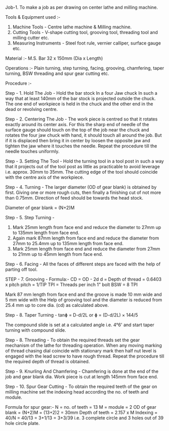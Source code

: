 Job-1. To make a job as per drawing on center lathe and milling machine.
 
Tools & Equipment used :-
1. Machine Tools - Centre lathe machine & Milling machine.
2. Cutting Tools - V-shape cutting tool, grooving tool, threading tool and milling cutter etc.
3. Measuring Instruments - Steel foot rule, vernier calliper, surface gauge etc.
 
Material :- M.S. Bar 32 x 150mm (Dia x Length) 
 
Operations :- Plain turning, step turning, facing, grooving, chamfering, taper turning, BSW threading and spur gear cutting etc.
 
Procedure :-
 
Step - 1. Hold The Job - Hold the bar stock In a four Jaw chuck In such a way that at least 140mm of the bar stock is projected outside
the chuck. The one end of workpiece is held in the chuck and the other end in the dead or revolving centre.
 
Step - 2. Centering The Job - The work piece is centred so that it rotates exactly around its center axis. For this the sharp end of
needle of the surface gauge should touch on the top of the job near the chuck and rotates the  four jaw chuck with hand, it should touch
all around the job. But if it is displaced then bring it in center by loosen the opposite jaw and tighten the jaw where it touches the
needle. Repeat the procedure till the needle touches uniformly.
 
Step - 3. Setting The Tool - Hold the turning tool in a tool post in such a way that it projects out of the tool post as little as
practicable to avoid leverage i.e. approx. 30mm to 35mm. The cutting edge of the tool should coincide with the centre axis of the 
workpiece.
 
Step - 4. Turning - The larger diameter (OD of gear blank) is obtained by first.
Giving one or more rough cuts, then finally a finishing cut of not more than 0.75mm. Direction of feed should be towards the head
stock. 

Diameter of gear blank = (N+2)M
 
Step - 5. Step Turning -
1. Mark 25mm length from face end and reduce the diameter to 27mm up to 135mm length from face end. 
2. Again mark 87mm length from face end and reduce the diameter from 27mm to 25.4mm up to 135mm length from face end.
3. Mark 25mm length from face end and reduce the diameter from 27mm to 21mm up to 45mm length from face end.
 
Step - 6. Facing - All the faces of different steps are faced with the help of parting off  tool.
 
STEP - 7. Grooving - Formula:- CD = OD - 2d
d = Depth of thread = 0.6403 x pitch
pitch = 1/TIP
TPI = Threads per inch
1" bolt BSW = 8 TPI
 
Mark 87 mm length from face end and the groove is made 10 mm wide and 5 mm wide with the Help of grooving tool and the diameter is
reduced from 25.4 mm up to core dia. (cd) as calculated above. 
 
Step - 8. Taper Turning - 
tanɸ = D-d/2L  or ɸ = (D-d/2L) × 144/5
 
The compound slide is set at a calculated angle i.e. 4°6' and start taper turning with compound slide. 
 
Step - 8. Threading - To obtain the required threads set the gear mechanism of the lathe for threading operation. When any moving
marking of thread chasing dial coincide with stationary mark then half nut level is engaged with the lead screw to have rough thread.
Repeat the procedure till the required depth of thread is obtained.
 
Step - 9. Knurling  And Chamfering - Chamfering is done at the end of the job and gear blank dia. Work piece is cut at length 145mm
from face end. 
 
Step - 10. Spur Gear Cutting - To obtain the required teeth of the gear on milling machine set the indexing head according the no. of
teeth and module. 
 
Formula for spur gear:-
N = no. of teeth = 13
M = module = 2
OD of gear blank = (N+2)M = (13+2)2 = 30mm
Depth of teeth = 2.157 x M
Indexing = 40/N = 40/13 = 3+1/13 = 3+3/39 
i.e. 3 complete circle and 3 holes out of 39 hole circle plate. 
